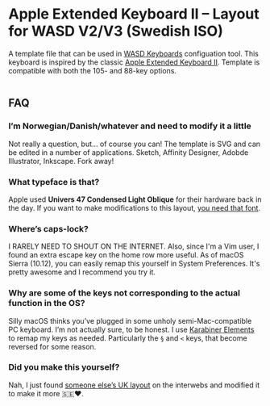 # Apple Extended Keyboard II – Layout for WASD V2/V3 (Swedish ISO)

A template file that can be used in [WASD Keyboards](https://www.wasdkeyboards.com) configuation tool. This keyboard is inspired by the classic [Apple Extended Keyboard II](https://en.wikipedia.org/wiki/Apple_Extended_Keyboard). Template is compatible with both the 105- and 88-key options.

<picture>
  <source media="(prefers-color-scheme: dark)" srcset="https://raw.github.com/frippz/wasd-iso-sv-aek2/master/WASD-ISO-SV-AEKII-dark.png">
  <source media="(prefers-color-scheme: light)" srcset="https://raw.github.com/frippz/wasd-iso-sv-aek2/master/WASD-ISO-SV-AEKII-light.png">
  <img alt="" src="https://raw.github.com/frippz/wasd-iso-sv-aek2/master/WASD-ISO-SV-AEKII-light.png">
</picture>

## FAQ

### I’m Norwegian/Danish/whatever and need to modify it a little

Not really a question, but… of course you can! The template is SVG and can be edited in a number of applications. Sketch, Affinity Designer, Adobde Illustrator, Inkscape. Fork away!

### What typeface is that?

Apple used **Univers 47 Condensed Light Oblique** for their hardware back in the day. If you want to make modifications to this layout, [you need that font](https://www.fonts.com/font/linotype/univers/47-light-condensed-oblique).

### Where’s caps-lock?

I RARELY NEED TO SHOUT ON THE INTERNET. Also, since I'm a Vim user, I found an extra escape key on the home row more useful. As of macOS Sierra (10.12), you can easily remap this yourself in System Preferences. It's pretty awesome and I recommend you try it.

### Why are some of the keys not corresponding to the actual function in the OS?

Silly macOS thinks you’ve plugged in some unholy semi-Mac-compatible PC keyboard. I’m not actually sure, to be honest. I use [Karabiner Elements](https://pqrs.org/osx/karabiner/) to remap my keys as needed. Particularly the `§` and `<` keys, that become reversed for some reason.

### Did you make this yourself?

Nah, I just found [someone else’s UK layout](http://hccdata.s3.amazonaws.com/WASD-ISO-UK-AEKII.svg) on the interwebs and modified it to make it more 🇸🇪❤️.
